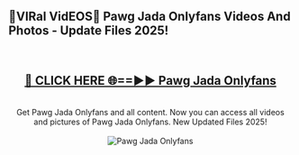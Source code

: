 <h2>🔴VIRal VidEOS🔴 Pawg Jada Onlyfans Videos And Photos - Update Files 2025!</h2>
<br>
<div align="center">
<h2><a href="https://virallinks.top/odZfE0" rel="nofollow">🔴 CLICK HERE 🌐==►► Pawg Jada Onlyfans</a></h2>
<br>
Get Pawg Jada Onlyfans and all content. Now you can access all videos and pictures of Pawg Jada Onlyfans. New Updated Files 2025!
<br>
<br>
<a href="https://virallinks.top/odZfE0" rel="nofollow" data-target="animated-image.originalLink"><img src="https://i.imgur.com/dJHk4Zq.gif)" alt="Pawg Jada Onlyfans" style="max-width: 100%; display: inline-block;" data-target="animated-image.originalImage"></a>
</div>
<br>
